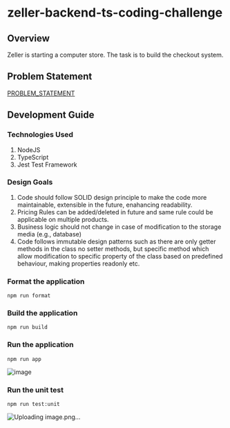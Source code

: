 # zeller-backend-ts-coding-challenge

## Overview
Zeller is starting a computer store. The task is to build the checkout system.

## Problem Statement
[PROBLEM_STATEMENT](./PROBLEM_STATEMENT.md)


## Development Guide

### Technologies Used

1. NodeJS
2. TypeScript
3. Jest Test Framework


### Design Goals

1. Code should follow SOLID design principle to make the code more maintainable, extensible in the future, enahancing readability.
2. Pricing Rules can be added/deleted in future and same rule could be applicable on multiple products.
3. Business logic should not change in case of modification to the storage media (e.g., database)
4.  Code follows immutable design patterns such as there are only getter methods in the class no setter methods, but specific method which allow modification to specific property of the class based on predefined behaviour, making properties readonly etc.

### Format the application
```
npm run format
```

### Build the application
```
npm run build
```

### Run the application
```
npm run app
```
![image](https://github.com/SuchismitaGoswami/zeller-backend-ts-coding-challenge/assets/20485477/5ebbb965-078c-473f-9807-0f62e2e3e11e)


### Run the unit test
```
npm run test:unit
```
![Uploading image.png…]()

